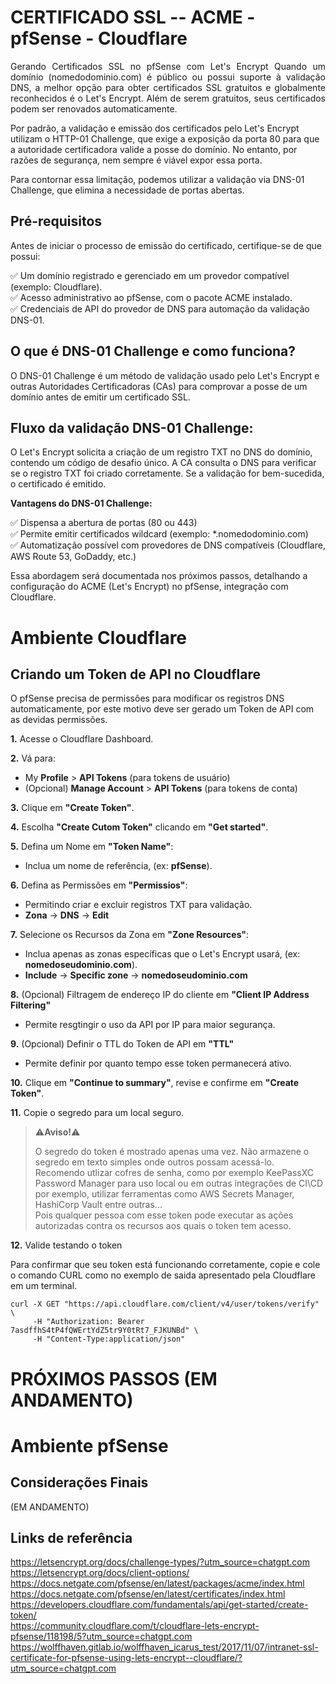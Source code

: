 # CERTIFICADO SSL -- ACME - pfSense - Cloudflare

<p align="justify">
Gerando Certificados SSL no pfSense com Let's Encrypt
Quando um domínio (nomedodominio.com) é público ou possui suporte à validação DNS, a melhor opção para obter certificados SSL gratuitos e globalmente reconhecidos é o Let's Encrypt. Além de serem gratuitos, seus certificados podem ser renovados automaticamente.

Por padrão, a validação e emissão dos certificados pelo Let's Encrypt utilizam o HTTP-01 Challenge, que exige a exposição da porta 80 para que a autoridade certificadora valide a posse do domínio. No entanto, por razões de segurança, nem sempre é viável expor essa porta.

Para contornar essa limitação, podemos utilizar a validação via DNS-01 Challenge, que elimina a necessidade de portas abertas.

## Pré-requisitos

Antes de iniciar o processo de emissão do certificado, certifique-se de que possui:

✅ Um domínio registrado e gerenciado em um provedor compatível (exemplo: Cloudflare).\
✅ Acesso administrativo ao pfSense, com o pacote ACME instalado.\
✅ Credenciais de API do provedor de DNS para automação da validação DNS-01.


## O que é DNS-01 Challenge e como funciona?

O DNS-01 Challenge é um método de validação usado pelo Let's Encrypt e outras Autoridades Certificadoras (CAs) para comprovar a posse de um domínio antes de emitir um certificado SSL.

## Fluxo da validação DNS-01 Challenge:

O Let's Encrypt solicita a criação de um registro TXT no DNS do domínio, contendo um código de desafio único.
A CA consulta o DNS para verificar se o registro TXT foi criado corretamente.
Se a validação for bem-sucedida, o certificado é emitido.

**Vantagens do DNS-01 Challenge:**

✅ Dispensa a abertura de portas (80 ou 443)\
✅ Permite emitir certificados wildcard (exemplo: *.nomedodominio.com)\
✅ Automatização possível com provedores de DNS compatíveis (Cloudflare, AWS Route 53, GoDaddy, etc.)

Essa abordagem será documentada nos próximos passos, detalhando a configuração do ACME (Let's Encrypt) no pfSense, integração com Cloudflare.

# Ambiente Cloudflare

## **Criando um Token de API no Cloudflare**

O pfSense precisa de permissões para modificar os registros DNS automaticamente, por este motivo deve ser gerado um Token de API com as devidas permissões.

**1.** Acesse o Cloudflare Dashboard.

**2.** Vá para: 
  - My **Profile** > **API Tokens** (para tokens de usuário) 
  - (Opcional) **Manage Account** > **API Tokens** (para tokens de conta)
   
**3.** Clique em **"Create Token"**.

**4.** Escolha **"Create Cutom Token"** clicando em **"Get started"**.

**5.** Defina um Nome em **"Token Name"**:
   - Inclua um nome de referência, (ex: **pfSense**).

**6.** Defina as Permissões em **"Permissios"**:
  - Permitindo criar e excluir registros TXT para validação.
  - **Zona** → **DNS** → **Edit** 
    
**7.** Selecione os Recursos da Zona em **"Zone Resources"**: 
  - Inclua apenas as zonas específicas que o Let's Encrypt usará, (ex: **nomedoseudominio.com**).
  - **Include** → **Specific zone** → **nomedoseudominio.com**
    
**8.** (Opcional) Filtragem de endereço IP do cliente em **"Client IP Address Filtering"**
  - Permite resgtingir o uso da API por IP para maior segurança.

**9.** (Opcional) Definir o TTL do Token de API em **"TTL"**
  - Permite definir por quanto tempo esse token permanecerá ativo.
   
**10.** Clique em **"Continue to summary"**, revise e confirme em **"Create Token"**.
    
**11.** Copie o segredo para um local seguro. 

>
>⚠️**Aviso!**⚠️
>
>  O segredo do token é mostrado apenas uma vez.
>Não armazene o segredo em texto simples onde outros possam acessá-lo. \
>Recomendo utlizar cofres de senha, como por exemplo KeePassXC Password Manager para uso local ou em outras integrações de CI\CD por exemplo, utilizar ferramentas como AWS Secrets Manager, HashiCorp Vault entre outras... \
>Pois qualquer pessoa com esse token pode executar as ações autorizadas contra os recursos aos quais o token tem acesso.
>

**12.** Valide testando o token

Para confirmar que seu token está funcionando corretamente, copie e cole o comando CURL como no exemplo de saida apresentado pela Cloudflare em um terminal.

```
curl -X GET "https://api.cloudflare.com/client/v4/user/tokens/verify" \
     -H "Authorization: Bearer 7asdffhS4tP4fQWErtYdZ5tr9Y0tRt7_FJKUNBd" \
     -H "Content-Type:application/json"
```

# PRÓXIMOS PASSOS (EM ANDAMENTO)


# Ambiente pfSense

##

## Considerações Finais
(EM ANDAMENTO)
## Links de referência

https://letsencrypt.org/docs/challenge-types/?utm_source=chatgpt.com \
https://letsencrypt.org/docs/client-options/ \
https://docs.netgate.com/pfsense/en/latest/packages/acme/index.html \
https://docs.netgate.com/pfsense/en/latest/certificates/index.html \
https://developers.cloudflare.com/fundamentals/api/get-started/create-token/ \
https://community.cloudflare.com/t/cloudflare-lets-encrypt-pfsense/118198/5?utm_source=chatgpt.com \
https://wolffhaven.gitlab.io/wolffhaven_icarus_test/2017/11/07/intranet-ssl-certificate-for-pfsense-using-lets-encrypt--cloudflare/?utm_source=chatgpt.com
